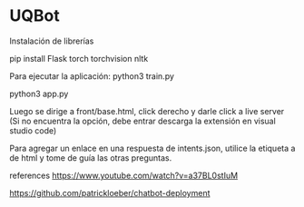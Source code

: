 # UQBot

Instalación de librerías

pip install Flask torch torchvision nltk

Para ejecutar la aplicación: 
python3 train.py

python3 app.py

Luego se dirige a front/base.html, click derecho y darle click a live server 
(Si no encuentra la opción, debe entrar descarga la extensión en visual studio code)

Para agregar un enlace en una respuesta de intents.json,
utilice la etiqueta a de html y tome de guía las otras preguntas.

references
https://www.youtube.com/watch?v=a37BL0stIuM

https://github.com/patrickloeber/chatbot-deployment
